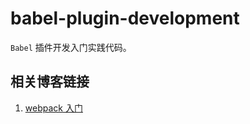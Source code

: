 # babel-plugin-development

`Babel` 插件开发入门实践代码。

## 相关博客链接

1. [webpack 入门](https://xuwenchao.site/blogs/babel-plugin-development.html)
